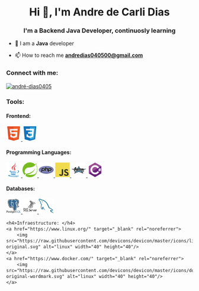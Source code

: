 <h1 align="center">Hi 👋, I'm Andre de Carli Dias</h1>
<h3 align="center">I'm a Backend Java Developer, continuosly learning</h3>

- 🌱 I am a **Java** developer

- 📫 How to reach me **andredias040500@gmail.com**


<h3 align="left">Connect with me:</h3>
<p align="left">
    <a href="https://linkedin.com/in/andré-dias0405" target="blank">
        <img align="center" src="https://raw.githubusercontent.com/rahuldkjain/github-profile-readme-generator/master/src/images/icons/Social/linked-in-alt.svg" alt="andré-dias0405" height="30" width="40" />
    </a>
</p>

<h3 align="left">Tools:</h3>
<p align="left"> 
    <h4>Frontend:</h4>
        <a href="https://www.w3.org/html/" target="_blank" rel="noreferrer"> 
            <img src="https://raw.githubusercontent.com/devicons/devicon/master/icons/html5/html5-original.svg" alt="html" width="40" height="40"/> 
        </a>
        <a href="https://www.w3.org/Style/CSS/Overview.en.html" target="_blank" rel="noreferrer"> 
            <img src="https://raw.githubusercontent.com/devicons/devicon/master/icons/css3/css3-original.svg" alt="css" width="40" height="40"/> 
        </a>
    <h4>Programming Languages:</h4>
    <a href="https://www.java.com" target="_blank" rel="noreferrer"> 
        <img src="https://raw.githubusercontent.com/devicons/devicon/master/icons/java/java-original.svg" alt="java" width="40" height="40"/> 
    </a>
        <a href="https://spring.io/projects/spring-boot">
        <img src="https://raw.githubusercontent.com/devicons/devicon/master/icons/spring/spring-original.svg" alt="spring" width="40" height="40">
    </a>
        <a href="https://www.php.net/">
        <img src="https://raw.githubusercontent.com/devicons/devicon/master/icons/php/php-original.svg" alt="php" width="40" height="40">
    </a>
    <a href="https://developer.mozilla.org/pt-BR/docs/Web/JavaScript" target="_blank" rel="noreferrer"> 
            <img src="https://raw.githubusercontent.com/devicons/devicon/master/icons/javascript/javascript-original.svg" alt="javascript" width="40" height="40"/> 
    </a>
    <a href="https://groovy-lang.org/documentation.html" target="_blank" rel="noreferrer"> 
            <img src="https://raw.githubusercontent.com/devicons/devicon/master/icons/groovy/groovy-original.svg" alt="groovy" width="40" height="40"/> 
    </a>
    <a href="https://learn.microsoft.com/pt-br/dotnet/csharp/" target="_blank" rel="noreferrer"> 
            <img src="https://raw.githubusercontent.com/devicons/devicon/master/icons/csharp/csharp-original.svg" alt="csharp" width="40" height="40"/> 
    </a>
    <h4>Databases:</h4>
    <a href="https://www.postgresql.org" target="_blank" rel="noreferrer"> 
        <img src="https://raw.githubusercontent.com/devicons/devicon/master/icons/postgresql/postgresql-original-wordmark.svg" alt="postgresql" width="40" height="40"/>
    </a>
    <a href="https://www.microsoft.com/pt-br/sql-server" target="_blank" rel="noreferrer"> 
        <img src="https://raw.githubusercontent.com/devicons/devicon/master/icons/microsoftsqlserver/microsoftsqlserver-plain-wordmark.svg" alt="sqlserver" width="40" height="40"/>
    </a>
    <a href="https://www.mysql.com/" target="_blank" rel="noreferrer"> 
        <img src="https://raw.githubusercontent.com/devicons/devicon/master/icons/mysql/mysql-original.svg" alt="sqlserver" width="40" height="40"/>
    </a>
    
    <h4>Infraestructure: </h4>
    <a href="https://www.linux.org/" target="_blank" rel="noreferrer"> 
        <img src="https://raw.githubusercontent.com/devicons/devicon/master/icons/linux/linux-original.svg" alt="linux" width="40" height="40"/> 
    </a>    
    <a href="https://www.docker.com/" target="_blank" rel="noreferrer"> 
        <img src="https://raw.githubusercontent.com/devicons/devicon/master/icons/docker/docker-original-wordmark.svg" alt="linux" width="40" height="40"/> 
    </a>
</p>
